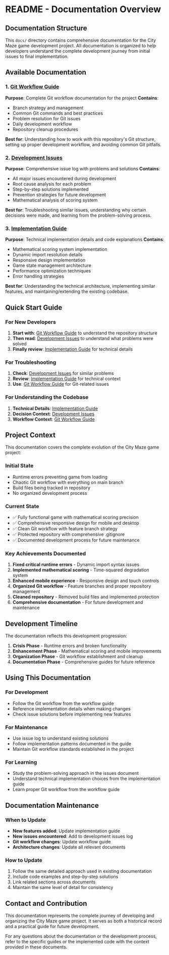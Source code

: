 # README - Documentation Overview

## Documentation Structure

This `docs/` directory contains comprehensive documentation for the City Maze game development project. All documentation is organized to help developers understand the complete development journey from initial issues to final implementation.

## Available Documentation

### 1. [Git Workflow Guide](./git-workflow-guide.md)
**Purpose**: Complete Git workflow documentation for the project
**Contains**:
- Branch strategy and management
- Common Git commands and best practices
- Problem resolution for Git issues
- Daily development workflow
- Repository cleanup procedures

**Best for**: Understanding how to work with this repository's Git structure, setting up proper development workflow, and avoiding common Git pitfalls.

### 2. [Development Issues](./development-issues.md) 
**Purpose**: Comprehensive issue log with problems and solutions
**Contains**:
- All major issues encountered during development
- Root cause analysis for each problem
- Step-by-step solutions implemented
- Prevention strategies for future development
- Mathematical analysis of scoring system

**Best for**: Troubleshooting similar issues, understanding why certain decisions were made, and learning from the problem-solving process.

### 3. [Implementation Guide](./implementation-guide.md)
**Purpose**: Technical implementation details and code explanations
**Contains**:
- Mathematical scoring system implementation
- Dynamic import resolution details
- Responsive design implementation
- Game state management architecture
- Performance optimization techniques
- Error handling strategies

**Best for**: Understanding the technical architecture, implementing similar features, and maintaining/extending the existing codebase.

## Quick Start Guide

### For New Developers
1. **Start with**: [Git Workflow Guide](./git-workflow-guide.md) to understand the repository structure
2. **Then read**: [Development Issues](./development-issues.md) to understand what problems were solved
3. **Finally review**: [Implementation Guide](./implementation-guide.md) for technical details

### For Troubleshooting
1. **Check**: [Development Issues](./development-issues.md) for similar problems
2. **Review**: [Implementation Guide](./implementation-guide.md) for technical context
3. **Use**: [Git Workflow Guide](./git-workflow-guide.md) for Git-related issues

### For Understanding the Codebase
1. **Technical Details**: [Implementation Guide](./implementation-guide.md)
2. **Decision Context**: [Development Issues](./development-issues.md)
3. **Workflow Context**: [Git Workflow Guide](./git-workflow-guide.md)

## Project Context

This documentation covers the complete evolution of the City Maze game project:

### Initial State
- Runtime errors preventing game from loading
- Chaotic Git workflow with everything on main branch
- Build files being tracked in repository
- No organized development process

### Current State
- ✅ Fully functional game with mathematical scoring precision
- ✅ Comprehensive responsive design for mobile and desktop
- ✅ Clean Git workflow with feature branch strategy
- ✅ Protected repository with comprehensive .gitignore
- ✅ Documented development process for future maintenance

### Key Achievements Documented
1. **Fixed critical runtime errors** - Dynamic import syntax issues
2. **Implemented mathematical scoring** - Time-squared degradation system  
3. **Enhanced mobile experience** - Responsive design and touch controls
4. **Organized Git workflow** - Feature branches and proper repository management
5. **Cleaned repository** - Removed build files and implemented protection
6. **Comprehensive documentation** - For future development and maintenance

## Development Timeline

The documentation reflects this development progression:

1. **Crisis Phase** - Runtime errors and broken functionality
2. **Enhancement Phase** - Mathematical scoring and mobile improvements  
3. **Organization Phase** - Git workflow establishment and cleanup
4. **Documentation Phase** - Comprehensive guides for future reference

## Using This Documentation

### For Development
- Follow the Git workflow from the workflow guide
- Reference implementation details when making changes
- Check issue solutions before implementing new features

### For Maintenance
- Use issue log to understand existing solutions
- Follow implementation patterns documented in the guide
- Maintain Git workflow standards established in the project

### For Learning
- Study the problem-solving approach in the issues document
- Understand technical implementation choices from the implementation guide
- Learn proper Git workflow from the workflow guide

## Documentation Maintenance

### When to Update
- **New features added**: Update implementation guide
- **New issues encountered**: Add to development issues log
- **Git workflow changes**: Update workflow guide
- **Architecture changes**: Update all relevant documents

### How to Update
1. Follow the same detailed approach used in existing documentation
2. Include code examples and step-by-step solutions
3. Link related sections across documents
4. Maintain the same level of detail for consistency

## Contact and Contribution

This documentation represents the complete journey of developing and organizing the City Maze game project. It serves as both a historical record and a practical guide for future development.

For any questions about the documentation or the development process, refer to the specific guides or the implemented code with the context provided in these documents.
